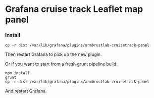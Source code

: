 # Grafana cruise track Leaflet map panel

### Install

```
cp -r dist /var/lib/grafana/plugins/armbrustlab-cruisetrack-panel
```
Then restart Grafana to pick up the new plugin.

Or if you want to start from a fresh grunt pipeline build.

```
npm install
grunt
cp -r dist /var/lib/grafana/plugins/armbrustlab-cruisetrack-panel
```
And restart Grafana.
